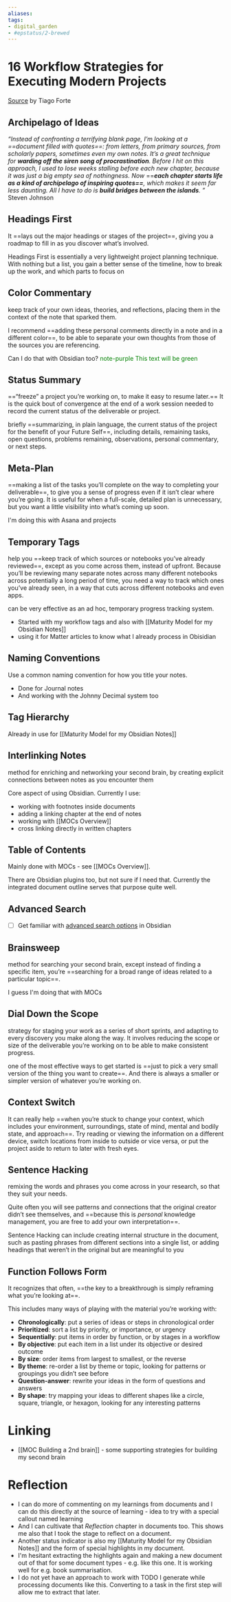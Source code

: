 ```yaml
---
aliases: 
tags: 
- digital_garden
- #epstatus/2-brewed
---
```

# 16 Workflow Strategies for Executing Modern Projects
[Source](https://fortelabs.com/blog/just-in-time-pm-21-workflow-strategies/) by Tiago Forte 
## Archipelago of Ideas
_“Instead of confronting a terrifying blank page, I’m looking at a ==document filled with quotes==: from letters, from primary sources, from scholarly papers, sometimes even my own notes. It’s a great technique for_ **_warding off the siren song of procrastination_**_. Before I hit on this approach, I used to lose weeks stalling before each new chapter, because it was just a big empty sea of nothingness. Now_ ==**_each chapter starts life as a kind of archipelago of inspiring quotes==_**_, which makes it seem far less daunting. All I have to do is_ **_build bridges between the islands_**_. ”_ Steven Johnson

## Headings First
It ==lays out the major headings or stages of the project==, giving you a roadmap to fill in as you discover what’s involved.

Headings First is essentially a very lightweight project planning technique. With nothing but a list, you gain a better sense of the timeline, how to break up the work, and which parts to focus on
 
## Color Commentary
keep track of your own ideas, theories, and reflections, placing them in the context of the note that sparked them.

I recommend ==adding these personal comments directly in a note and in a different color==, to be able to separate your own thoughts from those of the sources you are referencing.

Can I do that with Obsidian too?
<span style="color:green">note-purple This text will be green</span>
 
## Status Summary
==“freeze” a project you’re working on, to make it easy to resume later.== It is the quick bout of convergence at the end of a work session needed to record the current status of the deliverable or project.

briefly ==summarizing, in plain language, the current status of the project for the benefit of your Future Self==, including details, remaining tasks, open questions, problems remaining, observations, personal commentary, or next steps.


## Meta-Plan
==making a list of the tasks you’ll complete on the way to completing your deliverable==, to give you a sense of progress even if it isn’t clear where you’re going. It is useful for when a full-scale, detailed plan is unnecessary, but you want a little visibility into what’s coming up soon.

I'm doing this with Asana and projects

## Temporary Tags
help you ==keep track of which sources or notebooks you’ve already reviewed==, except as you come across them, instead of upfront. Because you’ll be reviewing many separate notes across many different notebooks across potentially a long period of time, you need a way to track which ones you’ve already seen, in a way that cuts across different notebooks and even apps.

can be very effective as an ad hoc, temporary progress tracking system.

+ Started with my workflow tags and also with [[Maturity Model for my Obsidian Notes]]
+ using it for Matter articles to know what I already process in Obisidian

## Naming Conventions
Use a common naming convention for how you title your notes.

+ Done for Journal notes
+ And working with the Johnny Decimal system too

## Tag Hierarchy


Already in use for [[Maturity Model for my Obsidian Notes]]

## Interlinking Notes
method for enriching and networking your second brain, by creating explicit connections between notes as you encounter them

Core aspect of using Obsidian. Currently I use:
+ working with footnotes inside documents
+ adding a linking chapter at the end of notes
+ working with [[MOCs Overview]]
+ cross linking directly in written chapters

## Table of Contents
Mainly done with MOCs - see [[MOCs Overview]].

There are Obsidian plugins too, but not sure if I need that. Currently the integrated document outline serves that purpose quite well.

## Advanced Search
- [ ] Get familiar with [advanced search options](https://help.obsidian.md/Plugins/Search#:~:text=Search%20%2D%20Obsidian%20Help&text=The%20Search%20plugin%20helps%20you,Shift%2BF%20on%20macOS) in Obsidian

## Brainsweep
method for searching your second brain, except instead of finding a specific item, you’re ==searching for a broad range of ideas related to a particular topic==.

I guess I'm doing that with MOCs

## Dial Down the Scope
strategy for staging your work as a series of short sprints, and adapting to every discovery you make along the way. It involves reducing the scope or size of the deliverable you’re working on to be able to make consistent progress.

one of the most effective ways to get started is ==just to pick a very small version of the thing you want to create==. And there is always a smaller or simpler version of whatever you’re working on.

## Context Switch
It can really help ==when you’re stuck to change your context, which includes your environment, surroundings, state of mind, mental and bodily state, and approach==. Try reading or viewing the information on a different device, switch locations from inside to outside or vice versa, or put the project aside to return to later with fresh eyes.

## Sentence Hacking
remixing the words and phrases you come across in your research, so that they suit your needs.

Quite often you will see patterns and connections that the original creator didn’t see themselves, and ==because this is _personal_ knowledge management, you are free to add your own interpretation==.

Sentence Hacking can include creating internal structure in the document, such as pasting phrases from different sections into a single list, or adding headings that weren’t in the original but are meaningful to you

## Function Follows Form
It recognizes that often, ==the key to a breakthrough is simply reframing what you’re looking at==.

This includes many ways of playing with the material you’re working with:

-   **Chronologically**: put a series of ideas or steps in chronological order
-   **Prioritized**: sort a list by priority, or importance, or urgency
-   **Sequentially**: put items in order by function, or by stages in a workflow
-   **By objective**: put each item in a list under its objective or desired outcome
-   **By size**: order items from largest to smallest, or the reverse
-   **By theme**: re-order a list by theme or topic, looking for patterns or groupings you didn’t see before
-   **Question-answer**: rewrite your ideas in the form of questions and answers
-   **By shape**: try mapping your ideas to different shapes like a circle, square, triangle, or hexagon, looking for any interesting patterns

# Linking
+ [[MOC Building a 2nd brain]] - some supporting strategies for building my second brain

# Reflection
+ I can do more of commenting on my learnings from documents and I can do this directly at the source of learning - idea to try with a special callout named learning
+ And I can cultivate that *Reflection* chapter in documents too. This shows me also that I took the stage to reflect on a document. 
+ Another status indicator is also my [[Maturity Model for my Obsidian Notes]] and the form of special highlights in my document.
+ I'm hesitant extracting the highlights again and making a new document out of that for some document types - e.g. like this one. It is working well for e.g. book summarisation.
+ I do not yet have an approach to work with TODO I generate while processing documents like this. Converting to a task in the first step will allow me to extract that later.
